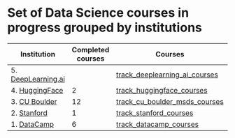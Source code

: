 # Set of Data Science courses in progress grouped by institutions


| Institution | Completed courses | Courses | Year |
| --- | --- | --- | --- |
| 5. [DeepLearning.ai](https://www.deeplearning.ai/courses/) |  | [track_deeplearning_ai_courses](https://github.com/jaymanvirk/track_deeplearning_ai_courses) |  |
| 4. [HuggingFace](https://huggingface.co/learn) | 2 | [track_huggingface_courses](https://github.com/jaymanvirk/track_huggingface_courses) | 2024 |
| 3. [CU Boulder](https://www.coursera.org/degrees/master-of-science-data-science-boulder) | 12 | [track_cu_boulder_msds_courses](https://github.com/jaymanvirk/track_cu_boulder_msds_courses) | 2023 |
| 2. [Stanford](https://www.coursera.org) | 1 | [track_stanford_courses](https://github.com/jaymanvirk/track_stanford_courses) | 2018 |
| 1. [DataCamp](https://www.datacamp.com) | 6 | [track_datacamp_courses](https://github.com/jaymanvirk/track_datacamp_courses) | 2018 |


